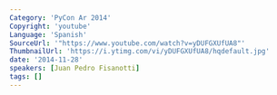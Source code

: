 ```yaml
---
Category: 'PyCon Ar 2014'
Copyright: 'youtube'
Language: 'Spanish'
SourceUrl: '"https://www.youtube.com/watch?v=yDUFGXUfUA8"'
ThumbnailUrl: 'https://i.ytimg.com/vi/yDUFGXUfUA8/hqdefault.jpg'
date: '2014-11-28'
speakers: [Juan Pedro Fisanotti]
tags: []
---
```


